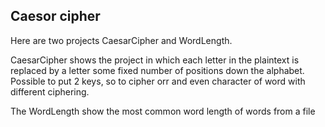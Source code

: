 ## Caesor cipher

Here are two projects CaesarCipher and WordLength.

CaesarCipher shows the project in which each letter in the plaintext is replaced by a letter some fixed number of positions down the alphabet. Possible to put 2 keys, so to cipher orr and even character of word with different ciphering.

The WordLength show the most common word length of words from a file 
